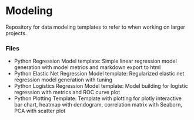 # Modeling
Repository for data modeling templates to refer to when working on larger projects.

### Files
* Python Regression Model template: Simple linear regression model generation with model metrics and markdown export to html
* Python Elastic Net Regression Model template: Regularized elastic net regression model generation with tuning
* Python Logistics Regression Model template: Model building for logistic regression with metrics and ROC curve plot
* Python Plotting Template: Template with plotting for plotly interactive bar chart, heatmap with dendogram, correlation matrix with Seaborn, PCA with scatter plot
